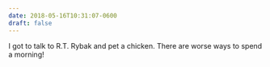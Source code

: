 ```yaml
---
date: 2018-05-16T10:31:07-0600
draft: false
---
```


I got to talk to R.T. Rybak and pet a chicken. There are worse ways to spend a morning!

